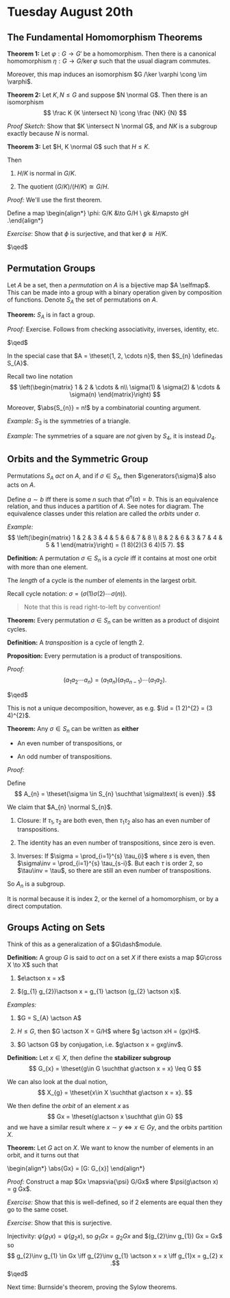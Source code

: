 # Tuesday August 20th

## The Fundamental Homomorphism Theorems

**Theorem 1:**
Let $\varphi: G \to G'$ be a homomorphism.
Then there is a canonical homomorphism $\eta: G \to G/\ker \varphi$ such that the usual diagram commutes.

Moreover, this map induces an isomorphism $G /\ker \varphi \cong \im \varphi$.

**Theorem 2:**
Let $K, N \leq G$ and suppose $N \normal G$.
Then there is an isomorphism
$$
\frac K {K \intersect N} \cong \frac {NK} {N}
$$

*Proof Sketch:*
Show that $K \intersect N \normal G$, and $NK$ is a subgroup exactly because $N$ is normal.

**Theorem 3:**
Let $H, K \normal G$ such that $H \leq K$.

Then

1. $H/K$ is normal in $G/K$.

2. The quotient $(G/K) / (H/K) \cong G/H$.

*Proof:*
We'll use the first theorem.

Define a map
\begin{align*}
\phi: G/K &\to G/H \\
gk &\mapsto gH
.\end{align*}

*Exercise*:
Show that $\phi$ is surjective, and that $\ker \phi \cong H/K$.

$\qed$

## Permutation Groups

Let $A$ be a set, then a *permutation* on $A$ is a bijective map $A \selfmap$.
This can be made into a group with a binary operation given by composition of functions.
Denote $S_{A}$ the set of permutations on $A$.

**Theorem:**
$S_{A}$ is in fact a group.

*Proof:*
Exercise.
Follows from checking associativity, inverses, identity, etc.

$\qed$

In the special case that $A = \theset{1, 2, \cdots n}$, then $S_{n} \definedas S_{A}$.

Recall two line notation
$$
\left(\begin{matrix}
1 & 2 & \cdots & n\\
\sigma(1) & \sigma(2) & \cdots & \sigma(n)
\end{matrix}\right)
$$

Moreover, $\abs{S_{n}} = n!$ by a combinatorial counting argument.

*Example:*
$S_{3}$ is the symmetries of a triangle.

*Example:*
The symmetries of a square are *not* given by $S_{4}$, it is instead $D_{4}$.

## Orbits and the Symmetric Group

Permutations $S_{A}$ *act* on $A$, and if $\sigma \in S_{A}$, then $\generators{\sigma}$ also acts on $A$.

Define $a \sim b$ iff there is some $n$ such that $\sigma^{n}(a) = b$. This is an equivalence relation, and thus induces a partition of $A$. See notes for diagram.
The equivalence classes under this relation are called the *orbits* under $\sigma$.

*Example:*
$$
\left(\begin{matrix}
1 & 2 & 3 & 4 & 5 & 6 & 7 & 8 \\
8 & 2 & 6 & 3 & 7 & 4 & 5 & 1
\end{matrix}\right) = (1 8)(2)(3 6 4)(5 7).
$$

**Definition:**
A permutation $\sigma \in S_{n}$ is a *cycle* iff it contains at most one orbit with more than one element.

The *length* of a cycle is the number of elements in the largest orbit.

Recall cycle notation: $\sigma = (\sigma(1) \sigma(2) \cdots \sigma(n))$.

> Note that this is read right-to-left by convention!

**Theorem:**
Every permutation $\sigma \in S_{n}$ can be written as a product of disjoint cycles.

**Definition:**
A *transposition* is a cycle of length 2.


**Proposition:**
Every permutation is a product of transpositions.

*Proof:*
$$
(a_{1} a_{2} \cdots a_{n}) = (a_{1} a_{n}) (a_{1} a_{n-1}) \cdots (a_{1} a_{2})
.$$

$\qed$

This is not a unique decomposition, however, as e.g. $\id = (1 2)^{2} = (3 4)^{2}$.

**Theorem:**
Any $\sigma \in S_{n}$ can be written as **either**

- An even number of transpositions, or

- An odd number of transpositions.

*Proof:*

Define
$$
A_{n} = \theset{\sigma \in S_{n} \suchthat \sigma\text{ is even}}
.$$

We claim that $A_{n} \normal S_{n}$.

1. Closure: If $\tau_{1}, \tau_{2}$ are both even, then $\tau_{1}\tau_{2}$ also has an even number of transpositions.

2. The identity has an even number of transpositions, since zero is even.

3. Inverses: If $\sigma = \prod_{i=1}^{s} \tau_{i}$ where $s$ is even, then $\sigma\inv = \prod_{i=1}^{s} \tau_{s-i}$.
But each $\tau$ is order 2, so $\tau\inv = \tau$, so there are still an even number of transpositions.

So $A_{n}$ is a subgroup.

It is normal because it is index 2, or the kernel of a homomorphism, or by a direct computation.

## Groups Acting on Sets

Think of this as a generalization of a $G\dash$module.

**Definition:**
A group $G$ is said to *act* on a set $X$ if there exists a map $G\cross X \to X$ such that

1. $e\actson x = x$

2. $(g_{1} g_{2})\actson x = g_{1} \actson (g_{2} \actson x)$.

*Examples:*

1. $G = S_{A} \actson A$

2. $H \leq G$, then $G \actson X = G/H$ where $g \actson xH = (gx)H$.

3. $G \actson G$ by conjugation, i.e. $g\actson x = gxg\inv$.

**Definition:**
Let $x\in X$, then define the **stabilizer subgroup**
$$
G_{x} = \theset{g\in G \suchthat g\actson x = x} \leq G
$$

We can also look at the dual notion,
$$
X_{g} = \theset{x\in X \suchthat g\actson x = x}.
$$

We then define the *orbit* of an element $x$ as
$$
Gx = \theset{g\actson x \suchthat g\in G}
$$
and we have a similar result where $x\sim y \iff x\in Gy$, and the orbits partition $X$.


**Theorem:**
Let $G$ act on $X$. We want to know the number of elements in an orbit, and it turns out that

\begin{align*}
\abs{Gx} = [G: G_{x}]
\end{align*}

*Proof:*
Construct a map $Gx \mapsvia{\psi} G/Gx$ where $\psi(g\actson x) = g Gx$.

*Exercise:*
Show that this is well-defined, so if 2 elements are equal then they go to the same coset.

*Exercise*:
Show that this is surjective.

Injectivity: $\psi(g_{1} x) = \psi(g_{2} x)$, so $g_{1} Gx = g_{2} Gx$ and $(g_{2}\inv g_{1}) Gx = Gx$ so
$$
g_{2}\inv g_{1} \in Gx \iff g_{2}\inv g_{1} \actson x = x \iff g_{1}x = g_{2} x
.$$
$\qed$

Next time: Burnside's theorem, proving the Sylow theorems.
